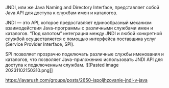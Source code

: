 JNDI, или же Java Naming and Directory Interface, представляет собой Java API для доступа к службам имен и каталогов. 

JNDI — это API, которое предоставляет единообразный механизм взаимодействия Java-программы с различными службами имен и каталогов. “Под капотом” интеграция между JNDI и любой конкретной службой осуществляется с помощью интерфейса поставщика услуг (Service Provider Interface, SPI).

SPI позволяет прозрачно подключать различные службы именования и каталогов, что позволяет Java-приложению использовать JNDI API для доступа к подключенным службам.
![[Pasted image 20231102150310.png]]

https://javarush.com/groups/posts/2650-ispoljhzovanie-jndi-v-java